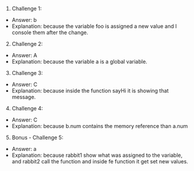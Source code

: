 1. Challenge 1:

- Answer: b
- Explanation: because the variable foo is assigned a new value and I console them after the change.

2. Challenge 2:

- Answer: A
- Explanation: because the variable a is a global variable.

3. Challenge 3:

- Answer: C
- Explanation: because inside the function sayHi it is showing that message.

4. Challenge 4:

- Answer: C
- Explanation: because b.num contains the memory reference than a.num

5. Bonus - Challenge 5:

- Answer: a
- Explanation: because rabbit1 show what was assigned to the variable, and rabbit2 call the function and inside fe function it get set new values.
